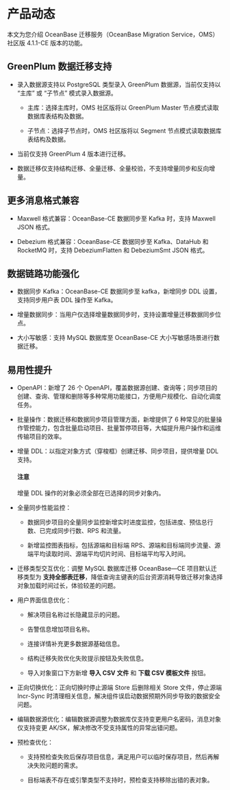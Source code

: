 # 产品动态

本文为您介绍 OceanBase 迁移服务（OceanBase Migration Service，OMS）社区版 4.1.1-CE 版本的功能。

## GreenPlum 数据迁移支持

* 录入数据源支持以 PostgreSQL 类型录入 GreenPlum 数据源，当前仅支持以 “主库” 或 “子节点” 模式录入数据源。

  * 主库：选择主库时，OMS 社区版将以 GreenPlum Master 节点模式读取数据库表结构及数据。

  * 子节点：选择子节点时，OMS 社区版将以 Segment 节点模式读取数据库表结构及数据。

* 当前仅支持 GreenPlum 4 版本进行迁移。

* 数据迁移仅支持结构迁移、全量迁移、全量校验，不支持增量同步和反向增量。

## 更多消息格式兼容

* Maxwell 格式兼容：OceanBase-CE 数据同步至 Kafka 时，支持 Maxwell JSON 格式。

* Debezium 格式兼容：OceanBase-CE 数据同步至 Kafka、DataHub 和 RocketMQ 时，支持 DebeziumFlatten 和 DebeziumSmt JSON 格式。

## 数据链路功能强化

* 数据同步 Kafka：OceanBase-CE 数据同步至 kafka，新增同步 DDL 设置，支持同步用户表 DDL 操作至 Kafka。

* 增量数据同步：当用户仅选择增量数据同步时，支持设置增量迁移数据同步位点。

* 大小写敏感：支持 MySQL 数据库至 OceanBase-CE 大小写敏感场景进行数据迁移。

## 易用性提升

* OpenAPI：新增了 26 个 OpenAPI，覆盖数据源创建、查询等；同步项目的创建、查询、管理和删除等多种常用功能接口，方便用户规模化、自动化调度任务。

* 批量操作：数据迁移和数据同步项目管理方面，新增提供了 6 种常见的批量操作管控能力，包含批量启动项目、批量暂停项目等，大幅提升用户操作和运维传输项目的效率。

* 增量 DDL：以指定对象方式（穿梭框）创建迁移、同步项目，提供增量 DDL 支持。

   <main id="notice" type='notice'>
   <h4>注意</h4>
   <p>增量 DDL 操作的对象必须全部在已选择的同步对象内。</p>
   </main>

* 全量同步性能监控：

  * 数据同步项目的全量同步监控新增实时进度监控，包括进度、预估总行数、已完成同步行数、RPS 和流量。

  * 新增监控图表指标，包括源端和目标端 RPS、源端和目标端同步流量、源端平均读取时间、源端平均切片时间、目标端平均写入时间。

* 迁移类型交互优化：调整 MySQL 数据库迁移 OceanBase—CE 项目默认迁移类型为 **支持全部表迁移**，降低查询主键表的后台资源消耗导致迁移对象选择对象加载时间过长，体验较差的问题。

* 用户界面信息优化：

  * 解决项目名称过长隐藏显示的问题。

  * 告警信息增加项目名称。

  * 连接详情补充更多数据源基础信息。

  * 结构迁移失败优化失败提示按钮及失败信息。

  * 导入对象窗口下方新增 **导入 CSV 文件** 和 **下载 CSV 模板文件** 按钮。

* 正向切换优化：正向切换时停止源端 Store 后删除相关 Store 文件，停止源端 Incr-Sync 时清理相关信息，解决组件误启动数据预期外同步导致的数据安全问题。

* 编辑数据源优化：编辑数据源调整为数据库仅支持变更用户名密码，消息对象仅支持变更 AK/SK，解决修改不受支持属性的异常出错问题。

* 预检查优化：

  * 支持预检查失败后保存项目信息，满足用户可以临时保存项目，然后再解决失败问题的需求。

  * 目标端表不存在或引擎类型不支持时，预检查支持移除出错的表对象。
